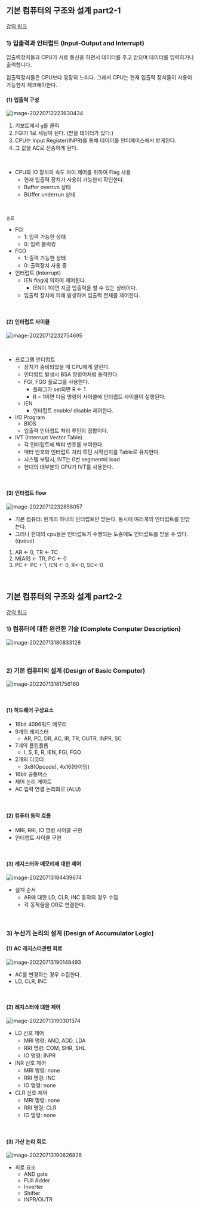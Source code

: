 ## 기본 컴퓨터의 구조와 설계 part2-1

[강의 링크](https://www.youtube.com/watch?v=eoswnrO_v9g&list=PLc8fQ-m7b1hCHTT7VH2oo0Ng7Et096dYc&index=12)

### 1) 입출력과 인터럽트 (Input-Output and Interrupt)

입출력장치들과 CPU가 서로 통신을 하면서 데이터를 주고 받으며 데이터를 입력하거나 출력합니다.

입출력장치들은 CPU보다 굉장히 느리다. 그래서 CPU는 현재 입출력 장치들이 사용이 가능한지 체크해야한다. 

#### (1) 입출력 구성

![image-20220712223630434](https://raw.githubusercontent.com/JaeKP/image_repo/main/img/image-20220712223630434.png)

1. 키보트에서 `g`를 클릭 
2. FGI가 1로 세팅이 된다. (받을 데이터가 있다.) 
3. CPU는 Input Register(INPR)를 통해 데이터를 인터페이스에서 받게된다. 
4. 그 값을 AC로 전송하게 된다. 

<br>

- CPU와 IO 장치의 속도 차이 제어를 위하여 Flag 사용 
  - 현재 입출력 장치가 사용이 가능한지 확인한다. 
  - Buffer overrun 상태
  - BUffer underrun 상태

<br>

`종류`

- FGI
  - 1: 입력 가능한 상태 
  - 0: 입력 블럭킹
- FGO
  - 1: 출력 가능한 상태
  - 0: 출력장치 사용 중
- 인터럽트 (Interrupt)
  - IEN flag에 의하여 제어된다.
    - IEN이 1이면 지금 입출력을 할 수 있는 상태이다. 
  - 입출력 장치에 의해 발생하며 입출력 전체를 제어한다. 

<br>

#### (2) 인터럽트 사이클

![image-20220712232754695](https://raw.githubusercontent.com/JaeKP/image_repo/main/img/image-20220712232754695.png)

<br>

- 프로그램 인터럽트
  - 장치가 중비되었을 때 CPU에게 알린다.
  - 인터럽트 발생시 BSA 명령어처럼 동작한다.
  - FGI, FGO 플로그를 사용한다. 
    - 플래그가 set되면 R <- 1
    - R = 1이면 다음 명령어 사이클에 인터럽트 사이클이 실행된다.
  - IEN
    - 인터럽트 enable/ disable 제어한다.
- I/O Program
  - BIOS
  - 입출력 인터럽트 처리 루틴의 집합이다.
- IVT (Interrupt Vector Table)
  - 각 인터럽트에 벡터 번호를 부여한다.
  - 벡터 번호와 인터럽트 처리 루틴 시작번지를 Table로 유지한다.
  - 시스템 부팅시, IVT는 0번 segment에 load
  - 현대의 대부분의 CPU가 IVT를 사용한다. 

<br>

#### (3)  인터럽트 flow

![image-20220712232858057](https://raw.githubusercontent.com/JaeKP/image_repo/main/img/image-20220712232858057.png)



- 기본 컴퓨터: 한개의 하나의 인터럽트만 받는다. 동시에 여러개의 인터럽트를 안받는다.
- 그러나 현대의 cpu들은 인터럽트가 수행되는 도중에도 인터럽트를 받을 수 있다. (queue)

1. AR <- 0, TR <- TC
2. M[AR] <- TR, PC <- 0
3. PC <- PC + 1, IEN <- 0, R<-0, SC<-0

<br>

## 기본 컴퓨터의 구조와 설계 part2-2

[강의 링크](https://www.youtube.com/watch?v=zQuOYWLbCI4&list=PLc8fQ-m7b1hCHTT7VH2oo0Ng7Et096dYc&index=13)

### 1) 컴퓨터에 대한 완전한 기술 (Complete Computer Description)

![image-20220713180833128](https://raw.githubusercontent.com/JaeKP/image_repo/main/img/image-20220713180833128.png)

<br>

### 2) 기본 컴퓨터의 설계 (Design of Basic Computer)

![image-20220713181756160](https://raw.githubusercontent.com/JaeKP/image_repo/main/img/image-20220713181756160.png)

<br>

#### (1) 하드웨어 구성요소

- 16bit 4096워드 메모리
- 9개의 레지스터
  -  AR, PC, DR, AC, IR, TR, OUTR, INPR, SC
- 7개의 플립플롭
  -  I, S, E, R, IEN, FGI, FGO
- 2개의 디코더
  -  3x8(Opcode), 4x16(타이밍)
- 16bit 공통버스
- 제어 논리 게이트
- AC 입력 연결 논리회로 (ALU)

<br>

#### (2) 컴퓨터 동작 흐름

- MRI, RRI, IO 명령 사이클 구현
- 인터럽트 사이클 구현

<br>

#### (3) 레지스터와 메모리에 대한 제어

![image-20220713184439674](https://raw.githubusercontent.com/JaeKP/image_repo/main/img/image-20220713184439674.png)

- 설계 순서
  - AR에 대한 LD, CLR, INC 동작의 경우 수집
  - 각 동작들을 OR로 연결한다. 

<br>

### 3) 누산기 논리의 설계 (Design of Accumulator Logic)

#### (1) AC 레지스터관련 회로

![image-20220713190148493](https://raw.githubusercontent.com/JaeKP/image_repo/main/img/image-20220713190148493.png)

- AC를 변경하는 경우 수집한다.
- LD, CLR, INC

<br>

#### (2) 레지스터에 대한 제어

![image-20220713190301374](https://raw.githubusercontent.com/JaeKP/image_repo/main/img/image-20220713190301374.png)

- LD 신호 제어
  - MRI 명령: AND, ADD, LDA
  - RRI 명령: COM, SHR, SHL
  - IO 명령: INPR
- INR 신호 제어
  - MRI 명령: none
  - RRI 명령: INC
  - IO 명령: none
- CLR 신호 제어
  - MRI 명령: none
  - RRI 명령: CLR
  - IO 명령: none

<br>

#### (3) 가산 논리 회로 

![image-20220713190626826](https://raw.githubusercontent.com/JaeKP/image_repo/main/img/image-20220713190626826.png)

- 회로 요소
  - AND gate
  - FUll Adder
  - Inverter
  - Shifter
  - INPR/OUTR

<br>